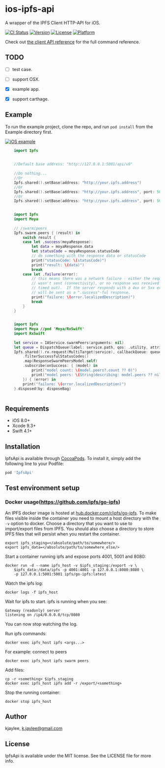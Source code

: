 # ios-ipfs-api

A wrapper of the IPFS Client HTTP-API for iOS.

[![CI Status](https://img.shields.io/travis/com/kjaylee/ios-ipfs-api.svg?style=popout)](https://travis-ci.com/kjaylee/ios-ipfs-api)
[![Version](https://img.shields.io/cocoapods/v/IpfsApi.svg?style=popout)](https://cocoapods.org/pods/IpfsApi)
[![License](https://img.shields.io/cocoapods/l/IpfsApi.svg?style=popout)](https://cocoapods.org/pods/IpfsApi)
[![Platform](https://img.shields.io/cocoapods/p/IpfsApi.svg?style=popout)](https://cocoapods.org/pods/IpfsApi)

Check out [the client API reference](https://ipfs.io/docs/api/) for the full command reference. 

## TODO

- [ ] test case.
- [ ] support OSX.
- [x] example app.
- [x] support carthage.


## Example

To run the example project, clone the repo, and run `pod install` from the Example directory first.

[![iOS example](http://img.youtube.com/vi/Mh9OITAbNhY/0.jpg)](https://www.youtube.com/watch?v=Mh9OITAbNhY "iOS example")


```swift
    import Ipfs
    
    
    //Default base address: "http://127.0.0.1:5001/api/v0"
    
    //Do nothing...
    //Or
    Ipfs.shared().setBase(address: "http://your.ipfs.address")
    //Or
    Ipfs.shared().setBase(address: "http://your.ipfs.address", port: 5001)
    //Or
    Ipfs.shared().setBase(address: "http://your.ipfs.address", port: 5001, apiVersionPath: "/api/v0")
    
```

```swift
    import Ipfs
    import Moya
    
    // /swarm/peers
    Ipfs.swarm.peers { (result) in
        switch result {
        case let .success(moyaResponse):
            let data = moyaResponse.data
            let statusCode = moyaResponse.statusCode
            // do something with the response data or statusCode
            print("statusCode: \(statusCode)")
            print("result: \(data)")
            break
        case let .failure(error):
            // this means there was a network failure - either the request
            // wasn't sent (connectivity), or no response was received (server
            // timed out).  If the server responds with a 4xx or 5xx error, that
            // will be sent as a ".success"-ful response.
            print("failure: \(error.localizedDescription)")
            break
        }
    }
    
```

```swift
    import Ipfs
    import Moya //pod 'Moya/RxSwift'
    import RxSwift
    
    let service = IAService.swarmPeers(arguments: nil)
    let queue = DispatchQueue(label: service.path, qos: .utility, attributes: [.concurrent])
    Ipfs.shared().rx.request(MultiTarget(service), callbackQueue: queue)
        .filterSuccessfulStatusCodes()
        .map(ResponseSwarmPeersModel.self)
        .subscribe(onSuccess: { (model) in
            print("model count: \(model.peers?.count ?? 0)")
            print("model peers: \(String(describing: model.peers ?? nil))")
        }) { (error) in
        print("failure: \(error.localizedDescription)")
    }.disposed(by: disposeBag)
    
```

## Requirements

- iOS 8.0+
- Xcode 9.3+
- Swift 4.1+


## Installation

IpfsApi is available through [CocoaPods](https://cocoapods.org). To install
it, simply add the following line to your Podfile:

```ruby
pod 'IpfsApi'
```


## Test environment setup

### Docker usage(https://github.com/ipfs/go-ipfs)

An IPFS docker image is hosted at [hub.docker.com/r/ipfs/go-ipfs](https://hub.docker.com/r/ipfs/go-ipfs/).
To make files visible inside the container you need to mount a host directory
with the `-v` option to docker. Choose a directory that you want to use to
import/export files from IPFS. You should also choose a directory to store
IPFS files that will persist when you restart the container.

    export ipfs_staging=</absolute/path/to/somewhere/>
    export ipfs_data=</absolute/path/to/somewhere_else/>

Start a container running ipfs and expose ports 4001, 5001 and 8080:

    docker run -d --name ipfs_host -v $ipfs_staging:/export -v \
        $ipfs_data:/data/ipfs -p 4001:4001 -p 127.0.0.1:8080:8080 \
        -p 127.0.0.1:5001:5001 ipfs/go-ipfs:latest

Watch the ipfs log:

    docker logs -f ipfs_host

Wait for ipfs to start. ipfs is running when you see:

    Gateway (readonly) server
    listening on /ip4/0.0.0.0/tcp/8080

You can now stop watching the log.

Run ipfs commands:

    docker exec ipfs_host ipfs <args...>

For example: connect to peers

    docker exec ipfs_host ipfs swarm peers

Add files:

    cp -r <something> $ipfs_staging
    docker exec ipfs_host ipfs add -r /export/<something>

Stop the running container:

    docker stop ipfs_host


## Author

kjaylee, k.jaylee@gmail.com

## License

IpfsApi is available under the MIT license. See the LICENSE file for more info.
